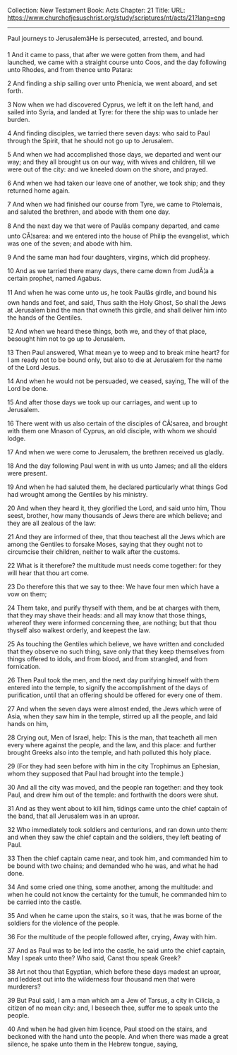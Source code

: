 Collection: New Testament
Book: Acts
Chapter: 21
Title: 
URL: https://www.churchofjesuschrist.org/study/scriptures/nt/acts/21?lang=eng

---

Paul journeys to JerusalemâHe is persecuted, arrested, and bound.

1 And it came to pass, that after we were gotten from them, and had launched, we came with a straight course unto Coos, and the day following unto Rhodes, and from thence unto Patara:

2 And finding a ship sailing over unto Phenicia, we went aboard, and set forth.

3 Now when we had discovered Cyprus, we left it on the left hand, and sailed into Syria, and landed at Tyre: for there the ship was to unlade her burden.

4 And finding disciples, we tarried there seven days: who said to Paul through the Spirit, that he should not go up to Jerusalem.

5 And when we had accomplished those days, we departed and went our way; and they all brought us on our way, with wives and children, till we were out of the city: and we kneeled down on the shore, and prayed.

6 And when we had taken our leave one of another, we took ship; and they returned home again.

7 And when we had finished our course from Tyre, we came to Ptolemais, and saluted the brethren, and abode with them one day.

8 And the next day we that were of Paulâs company departed, and came unto CÃ¦sarea: and we entered into the house of Philip the evangelist, which was one of the seven; and abode with him.

9 And the same man had four daughters, virgins, which did prophesy.

10 And as we tarried there many days, there came down from JudÃ¦a a certain prophet, named Agabus.

11 And when he was come unto us, he took Paulâs girdle, and bound his own hands and feet, and said, Thus saith the Holy Ghost, So shall the Jews at Jerusalem bind the man that owneth this girdle, and shall deliver him into the hands of the Gentiles.

12 And when we heard these things, both we, and they of that place, besought him not to go up to Jerusalem.

13 Then Paul answered, What mean ye to weep and to break mine heart? for I am ready not to be bound only, but also to die at Jerusalem for the name of the Lord Jesus.

14 And when he would not be persuaded, we ceased, saying, The will of the Lord be done.

15 And after those days we took up our carriages, and went up to Jerusalem.

16 There went with us also certain of the disciples of CÃ¦sarea, and brought with them one Mnason of Cyprus, an old disciple, with whom we should lodge.

17 And when we were come to Jerusalem, the brethren received us gladly.

18 And the day following Paul went in with us unto James; and all the elders were present.

19 And when he had saluted them, he declared particularly what things God had wrought among the Gentiles by his ministry.

20 And when they heard it, they glorified the Lord, and said unto him, Thou seest, brother, how many thousands of Jews there are which believe; and they are all zealous of the law:

21 And they are informed of thee, that thou teachest all the Jews which are among the Gentiles to forsake Moses, saying that they ought not to circumcise their children, neither to walk after the customs.

22 What is it therefore? the multitude must needs come together: for they will hear that thou art come.

23 Do therefore this that we say to thee: We have four men which have a vow on them;

24 Them take, and purify thyself with them, and be at charges with them, that they may shave their heads: and all may know that those things, whereof they were informed concerning thee, are nothing; but that thou thyself also walkest orderly, and keepest the law.

25 As touching the Gentiles which believe, we have written and concluded that they observe no such thing, save only that they keep themselves from things offered to idols, and from blood, and from strangled, and from fornication.

26 Then Paul took the men, and the next day purifying himself with them entered into the temple, to signify the accomplishment of the days of purification, until that an offering should be offered for every one of them.

27 And when the seven days were almost ended, the Jews which were of Asia, when they saw him in the temple, stirred up all the people, and laid hands on him,

28 Crying out, Men of Israel, help: This is the man, that teacheth all men every where against the people, and the law, and this place: and further brought Greeks also into the temple, and hath polluted this holy place.

29 (For they had seen before with him in the city Trophimus an Ephesian, whom they supposed that Paul had brought into the temple.)

30 And all the city was moved, and the people ran together: and they took Paul, and drew him out of the temple: and forthwith the doors were shut.

31 And as they went about to kill him, tidings came unto the chief captain of the band, that all Jerusalem was in an uproar.

32 Who immediately took soldiers and centurions, and ran down unto them: and when they saw the chief captain and the soldiers, they left beating of Paul.

33 Then the chief captain came near, and took him, and commanded him to be bound with two chains; and demanded who he was, and what he had done.

34 And some cried one thing, some another, among the multitude: and when he could not know the certainty for the tumult, he commanded him to be carried into the castle.

35 And when he came upon the stairs, so it was, that he was borne of the soldiers for the violence of the people.

36 For the multitude of the people followed after, crying, Away with him.

37 And as Paul was to be led into the castle, he said unto the chief captain, May I speak unto thee? Who said, Canst thou speak Greek?

38 Art not thou that Egyptian, which before these days madest an uproar, and leddest out into the wilderness four thousand men that were murderers?

39 But Paul said, I am a man which am a Jew of Tarsus, a city in Cilicia, a citizen of no mean city: and, I beseech thee, suffer me to speak unto the people.

40 And when he had given him licence, Paul stood on the stairs, and beckoned with the hand unto the people. And when there was made a great silence, he spake unto them in the Hebrew tongue, saying,
